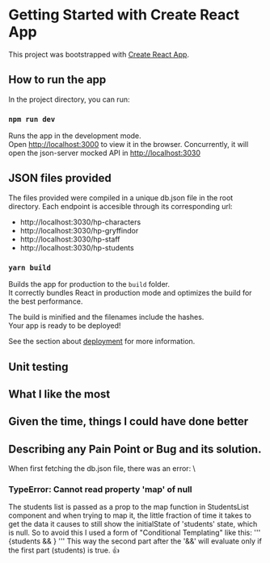 # Getting Started with Create React App

This project was bootstrapped with [Create React App](https://github.com/facebook/create-react-app).

## How to run the app

In the project directory, you can run:

### `npm run dev`

Runs the app in the development mode.\
Open [http://localhost:3000](http://localhost:3000) to view it in the browser. Concurrently, it will open the json-server mocked API in [http://localhost:3030](http://localhost:3030)

## JSON files provided

The files provided were compiled in a unique db.json file in the root directory. Each endpoint is accesible through its corresponding url:

- http://localhost:3030/hp-characters
- http://localhost:3030/hp-gryffindor
- http://localhost:3030/hp-staff
- http://localhost:3030/hp-students


### `yarn build`

Builds the app for production to the `build` folder.\
It correctly bundles React in production mode and optimizes the build for the best performance.

The build is minified and the filenames include the hashes.\
Your app is ready to be deployed!

See the section about [deployment](https://facebook.github.io/create-react-app/docs/deployment) for more information.

## Unit testing

## What I like the most

## Given the time, things I could have done better

## Describing any Pain Point or Bug and its solution.

When first fetching the db.json file, there was an error: \
### TypeError: Cannot read property 'map' of null
The students list is passed as a prop to the map function in StudentsList component and when trying to map it, the little fraction of time it takes to get the data it causes to still show the initialState of 'students' state, which is null. So to avoid this I used a form of "Conditional Templating" like this:
'''
{students && <StudentsList students = {students} />}
'''
This way the second part after the '&&' will evaluate only if the first part (students) is true. :+1: